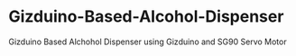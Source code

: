 # Gizduino-Based-Alcohol-Dispenser
Gizduino Based Alchohol Dispenser using Gizduino and SG90 Servo Motor
